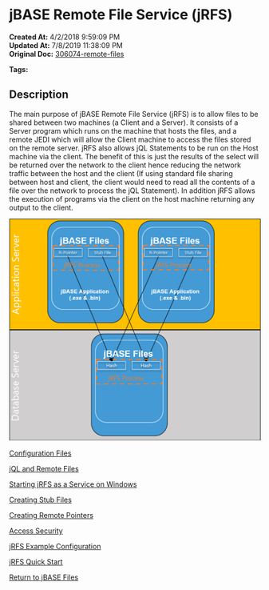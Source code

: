 # jBASE Remote File Service (jRFS)

**Created At:** 4/2/2018 9:59:09 PM  
**Updated At:** 7/8/2019 11:38:09 PM  
**Original Doc:** [306074-remote-files](https://docs.jbase.com/44204-remote-files/306074-remote-files)  

**Tags:**
<badge text='remote files' vertical='middle' />
<badge text='jrfs' vertical='middle' />

## Description 

The main purpose of jBASE Remote File Service (jRFS) is to allow files to be shared between two machines (a Client and a Server). It consists of a Server program which runs on the machine that hosts the files, and a remote JEDI which will allow the Client machine to access the files stored on the remote server. jRFS also allows jQL Statements to be run on the Host machine via the client. The benefit of this is just the results of the select will be returned over the network to the client hence reducing the network traffic between the host and the client (If using standard file sharing between host and client, the client would need to read all the contents of a file over the network to process the jQL Statement). In addition jRFS allows the execution of programs via the client on the host machine returning any output to the client.



![306074-remote-files: 1522713719604-jrfs](./1522713719604-jrfs.png)



[Configuration Files](306076-jrfs-configuration-files)

[jQL and Remote Files](307818-untitled-question)

[Starting jRFS as a Service on Windows](307819-untitled-question)

[Creating Stub Files](307820-untitled-question)

[Creating Remote Pointers](307821-untitled-question)

[Access Security](307823-untitled-question)

[jRFS Example Configuration](307836-untitled-question)

[jRFS Quick Start](jrfs-quick-start-guide)



[Return to jBASE Files](306052-jbase-files)
